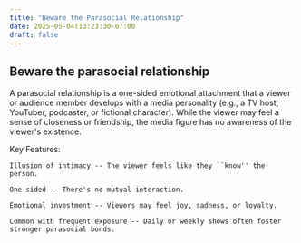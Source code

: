 ```yaml
---
title: "Beware the Parasocial Relationship"
date: 2025-05-04T13:23:30-07:00
draft: false
---
```


## Beware the parasocial relationship

A parasocial relationship is a one-sided emotional attachment that a
viewer or audience member develops with a media personality (e.g., a
TV host, YouTuber, podcaster, or fictional character). While the
viewer may feel a sense of closeness or friendship, the media figure
has no awareness of the viewer's existence.

Key Features:

    Illusion of intimacy -- The viewer feels like they ``know'' the
    person.

    One-sided -- There's no mutual interaction.

    Emotional investment -- Viewers may feel joy, sadness, or loyalty.

    Common with frequent exposure -- Daily or weekly shows often foster
    stronger parasocial bonds.


